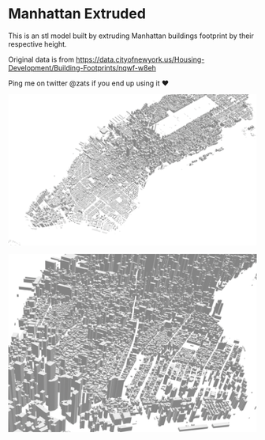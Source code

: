 # Manhattan Extruded

This is an stl model built by extruding Manhattan buildings footprint by their respective height.

Original data is from https://data.cityofnewyork.us/Housing-Development/Building-Footprints/nqwf-w8eh

Ping me on twitter @zats if you end up using it ❤️

![](screenshot1.png)

![](screenshot2.png)
